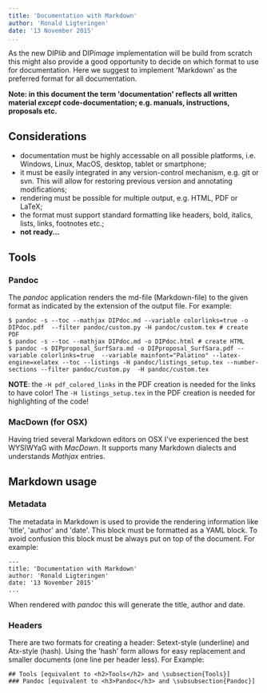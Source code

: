 ```yaml
---
title: 'Documentation with Markdown'
author: 'Ronald Ligteringen'
date: '13 November 2015'
...
```


As the new DIP*lib* and DIP*image* implementation will be build from scratch
this might also provide a good opportunity to decide on which format to use for
documentation. Here we suggest to implement 'Markdown' as the preferred format
for all documentation.

**Note: in this document the term 'documentation' reflects all written material
*except* code-documentation; e.g. manuals, instructions, proposals etc.**

## Considerations

- documentation must be highly accessable on all possible platforms, i.e.
Windows, Linux, MacOS, desktop, tablet or smartphone;
- it must be easily integrated in any version-control mechanism, e.g. git or
svn. This will allow for restoring previous version and annotating
modifications;
- rendering must be possible for multiple output, e.g. HTML, PDF or LaTeX;
- the format must support standard formatting like headers, bold, italics,
lists, links, footnotes etc.;
- **not ready...**

## Tools

### Pandoc
The *pandoc* application renders the md-file (Markdown-file) to the given
format as indicated by the extension of the output file. For example:

```
$ pandoc -s --toc --mathjax DIPdoc.md --variable colorlinks=true -o DIPdoc.pdf  --filter pandoc/custom.py -H pandoc/custom.tex # create PDF
$ pandoc -s --toc --mathjax DIPdoc.md -o DIPdoc.html # create HTML
$ pandoc -s DIPproposal_SurfSara.md -o DIPproposal_SurfSara.pdf --variable colorlinks=true  --variable mainfont="Palatino" --latex-engine=xelatex --toc --listings -H pandoc/listings_setup.tex --number-sections --filter pandoc/custom.py  -H pandoc/custom.tex 
```

**NOTE**: the ```-H pdf_colored_links``` in the PDF creation is needed for the links to have color!
The ```-H listings_setup.tex``` in the PDF creation is needed for highlighting of the code!

### MacDown (for OSX)
Having tried several Markdown editors on OSX I've experienced the best WYSIWYaG
with *MacDown*. It supports many Markdown dialects and understands *Mathjax*
entries.

## Markdown usage

### Metadata
The metadata in Markdown is used to provide the rendering information like
'title', 'author' and 'date'. This block must be formatted as a YAML block. To
avoid confusion this block must be always put on top of the document. For
example:

```
---
title: 'Documentation with Markdown'
author: 'Ronald Ligteringen'
date: '13 November 2015'
...
```
When rendered with *pandoc* this will generate the title, author and date.

### Headers
There are two formats for creating a header: Setext-style (underline) and
Atx-style (hash). Using the 'hash' form allows for easy replacement and smaller
documents (one line per header less). For Example:

```
## Tools [equivalent to <h2>Tools</h2> and \subsection{Tools}]
### Pandoc [equivalent to <h3>Pandoc</h3> and \subsubsection{Pandoc}]
```
